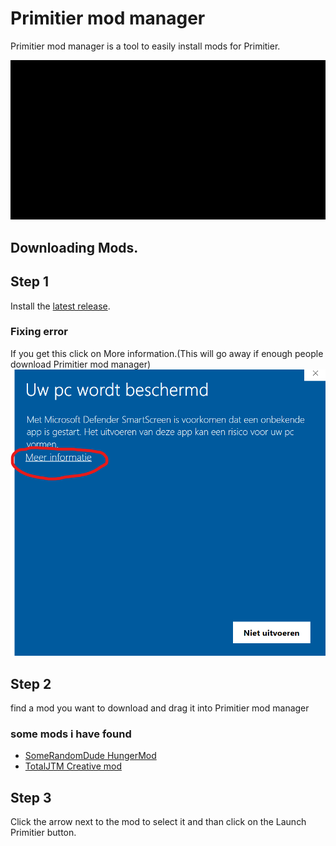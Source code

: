 # Primitier mod manager
Primitier mod manager is a tool to easily install mods for Primitier.

![Demo gif](PrimitierModManagerDemo1.gif)

## Downloading Mods.

## Step 1
Install the [latest release](https://github.com/Xgames123/PrimitierModManager/releases).

### Fixing error
If you get this click on More information.(This will go away if enough people download Primitier mod manager)
![Error](YourPCIsProtected.png)

## Step 2
find a mod you want to download and drag it into Primitier mod manager
### some mods i have found
- [SomeRandomDude HungerMod](https://github.com/SomeRandomDude-git/PrimiterMods/tree/main/BasicHungerMod)
- [TotalJTM Creative mod](https://github.com/TotalJTM/PrimitierCreativeMode)

## Step 3
Click the arrow next to the mod to select it and
than click on the Launch Primitier button.
